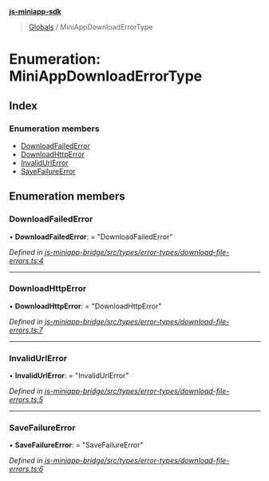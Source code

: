 **[js-miniapp-sdk](../README.md)**

> [Globals](../README.md) / MiniAppDownloadErrorType

# Enumeration: MiniAppDownloadErrorType

## Index

### Enumeration members

* [DownloadFailedError](miniappdownloaderrortype.md#downloadfailederror)
* [DownloadHttpError](miniappdownloaderrortype.md#downloadhttperror)
* [InvalidUrlError](miniappdownloaderrortype.md#invalidurlerror)
* [SaveFailureError](miniappdownloaderrortype.md#savefailureerror)

## Enumeration members

### DownloadFailedError

•  **DownloadFailedError**:  = "DownloadFailedError"

*Defined in [js-miniapp-bridge/src/types/error-types/download-file-errors.ts:4](https://github.com/rakutentech/js-miniapp/blob/c06869b/js-miniapp-bridge/src/types/error-types/download-file-errors.ts#L4)*

___

### DownloadHttpError

•  **DownloadHttpError**:  = "DownloadHttpError"

*Defined in [js-miniapp-bridge/src/types/error-types/download-file-errors.ts:7](https://github.com/rakutentech/js-miniapp/blob/c06869b/js-miniapp-bridge/src/types/error-types/download-file-errors.ts#L7)*

___

### InvalidUrlError

•  **InvalidUrlError**:  = "InvalidUrlError"

*Defined in [js-miniapp-bridge/src/types/error-types/download-file-errors.ts:5](https://github.com/rakutentech/js-miniapp/blob/c06869b/js-miniapp-bridge/src/types/error-types/download-file-errors.ts#L5)*

___

### SaveFailureError

•  **SaveFailureError**:  = "SaveFailureError"

*Defined in [js-miniapp-bridge/src/types/error-types/download-file-errors.ts:6](https://github.com/rakutentech/js-miniapp/blob/c06869b/js-miniapp-bridge/src/types/error-types/download-file-errors.ts#L6)*
